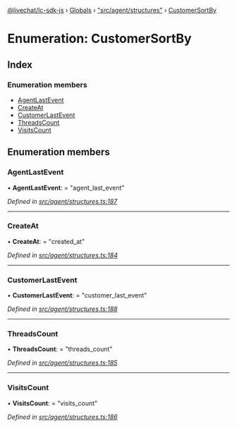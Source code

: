 [@livechat/lc-sdk-js](../README.md) › [Globals](../globals.md) › ["src/agent/structures"](../modules/_src_agent_structures_.md) › [CustomerSortBy](_src_agent_structures_.customersortby.md)

# Enumeration: CustomerSortBy

## Index

### Enumeration members

* [AgentLastEvent](_src_agent_structures_.customersortby.md#agentlastevent)
* [CreateAt](_src_agent_structures_.customersortby.md#createat)
* [CustomerLastEvent](_src_agent_structures_.customersortby.md#customerlastevent)
* [ThreadsCount](_src_agent_structures_.customersortby.md#threadscount)
* [VisitsCount](_src_agent_structures_.customersortby.md#visitscount)

## Enumeration members

###  AgentLastEvent

• **AgentLastEvent**: = "agent_last_event"

*Defined in [src/agent/structures.ts:187](https://github.com/livechat/lc-sdk-js/blob/d0a32c0/src/agent/structures.ts#L187)*

___

###  CreateAt

• **CreateAt**: = "created_at"

*Defined in [src/agent/structures.ts:184](https://github.com/livechat/lc-sdk-js/blob/d0a32c0/src/agent/structures.ts#L184)*

___

###  CustomerLastEvent

• **CustomerLastEvent**: = "customer_last_event"

*Defined in [src/agent/structures.ts:188](https://github.com/livechat/lc-sdk-js/blob/d0a32c0/src/agent/structures.ts#L188)*

___

###  ThreadsCount

• **ThreadsCount**: = "threads_count"

*Defined in [src/agent/structures.ts:185](https://github.com/livechat/lc-sdk-js/blob/d0a32c0/src/agent/structures.ts#L185)*

___

###  VisitsCount

• **VisitsCount**: = "visits_count"

*Defined in [src/agent/structures.ts:186](https://github.com/livechat/lc-sdk-js/blob/d0a32c0/src/agent/structures.ts#L186)*
